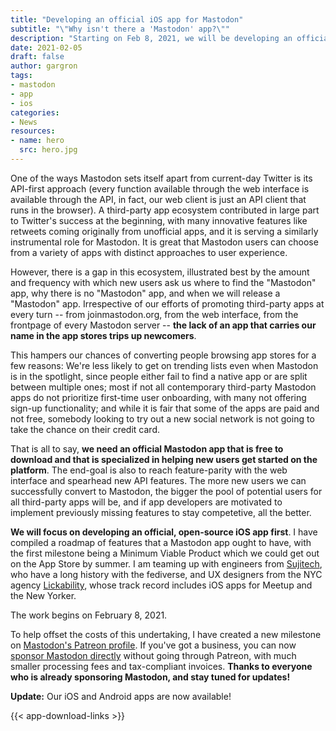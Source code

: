 ```yaml
---
title: "Developing an official iOS app for Mastodon"
subtitle: "\"Why isn't there a 'Mastodon' app?\""
description: "Starting on Feb 8, 2021, we will be developing an official iOS app for Mastodon together with Sujitech and Lickability, which will be free to download and focused on helping new users get started"
date: 2021-02-05
draft: false
author: gargron
tags:
- mastodon
- app
- ios
categories:
- News
resources:
- name: hero
  src: hero.jpg
---
```


One of the ways Mastodon sets itself apart from current-day Twitter is its API-first approach (every function available through the web interface is available through the API, in fact, our web client is just an API client that runs in the browser). A third-party app ecosystem contributed in large part to Twitter's success at the beginning, with many innovative features like retweets coming originally from unofficial apps, and it is serving a similarly instrumental role for Mastodon. It is great that Mastodon users can choose from a variety of apps with distinct approaches to user experience.

However, there is a gap in this ecosystem, illustrated best by the amount and frequency with which new users ask us where to find the "Mastodon" app, why there is no "Mastodon" app, and when we will release a "Mastodon" app. Irrespective of our efforts of promoting third-party apps at every turn -- from joinmastodon.org, from the web interface, from the frontpage of every Mastodon server -- **the lack of an app that carries our name in the app stores trips up newcomers**.

This hampers our chances of converting people browsing app stores for a few reasons: We're less likely to get on trending lists even when Mastodon is in the spotlight, since people either fail to find a native app or are split between multiple ones; most if not all contemporary third-party Mastodon apps do not prioritize first-time user onboarding, with many not offering sign-up functionality; and while it is fair that some of the apps are paid and not free, somebody looking to try out a new social network is not going to take the chance on their credit card.

That is all to say, **we need an official Mastodon app that is free to download and that is specialized in helping new users get started on the platform**. The end-goal is also to reach feature-parity with the web interface and spearhead new API features. The more new users we can successfully convert to Mastodon, the bigger the pool of potential users for all third-party apps will be, and if app developers are motivated to implement previously missing features to stay competetive, all the better.

**We will focus on developing an official, open-source iOS app first**. I have compiled a roadmap of features that a Mastodon app ought to have, with the first milestone being a Minimum Viable Product which we could get out on the App Store by summer. I am teaming up with engineers from [Sujitech](https://sujitech.com/), who have a long history with the fediverse, and UX designers from the NYC agency [Lickability](https://lickability.com/), whose track record includes iOS apps for Meetup and the New Yorker.

The work begins on February 8, 2021.

To help offset the costs of this undertaking, I have created a new milestone on [Mastodon's Patreon profile](https://patreon.com/mastodon). If you've got a business, you can now [sponsor Mastodon directly](https://sponsor.joinmastodon.org) without going through Patreon, with much smaller processing fees and tax-compliant invoices. **Thanks to everyone who is already sponsoring Mastodon, and stay tuned for updates!**

**Update:** Our iOS and Android apps are now available!

{{< app-download-links >}}
